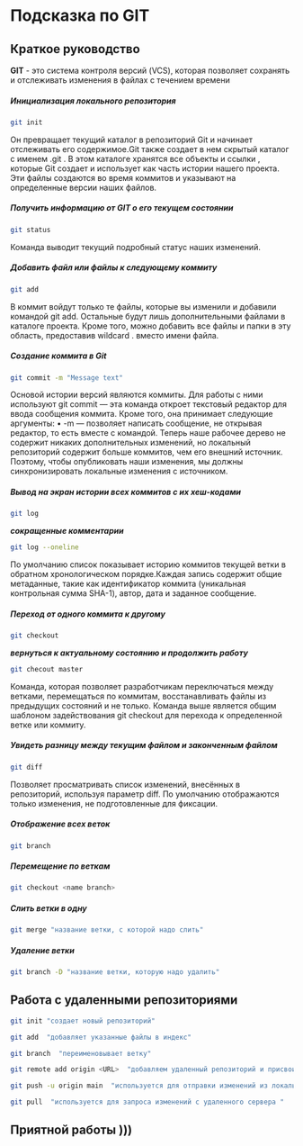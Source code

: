 # Подсказка по GIT
## Краткое руководство
**GIT** -  это система контроля версий (VCS), которая позволяет сохранять и отслеживать изменения в файлах с течением времени

##### Инициализация локального репозитория
```sh
git init
```
Он превращает текущий каталог в репозиторий Git и начинает отслеживать его содержимое.Git также создает в нем скрытый каталог с именем .git . В этом каталоге хранятся все объекты и ссылки , которые Git создает и использует как часть истории нашего проекта. Эти файлы создаются во время коммитов и указывают на определенные версии наших файлов.

##### Получить информацию от GIT о его текущем состоянии
``` sh
git status
```
Команда выводит текущий подробный статус наших изменений.


##### Добавить файл или файлы к следующему коммиту
``` sh
git add
```
В коммит войдут только те файлы, которые вы изменили и добавили командой git add. Остальные будут лишь дополнительными файлами в каталоге проекта.
Кроме того, можно добавить все файлы и папки в эту область, предоставив wildcard . вместо имени файла.

##### Создание коммита в Git
```sh
git commit -m "Message text"
```
Основой истории версий являются коммиты. Для работы с ними используют git commit — эта команда откроет текстовый редактор для ввода сообщения коммита. Кроме того, она принимает следующие аргументы:
• -m — позволяет написать сообщение, не открывая редактор, то есть вместе с командой.
Теперь наше рабочее дерево не содержит никаких дополнительных изменений, но локальный репозиторий содержит больше коммитов, чем его внешний источник. Поэтому, чтобы опубликовать наши изменения, мы должны синхронизировать локальные изменения с источником.

##### Вывод на экран истории всех коммитов с их хеш-кодами
```sh
git log
```
 ***сокращенные комментарии***

 ```sh
git log --oneline
```
По умолчанию список показывает историю коммитов текущей ветки в обратном хронологическом порядке.Каждая запись содержит общие метаданные, такие как идентификатор коммита (уникальная контрольная сумма SHA-1), автор, дата и заданное сообщение.

##### Переход от одного коммита к другому 
```sh
git checkout
```
***вернуться к актуальному состоянию и продолжить работу***
```sh
git checout master
```
Команда, которая позволяет разработчикам переключаться между ветками, перемещаться по коммитам, восстанавливать файлы из предыдущих состояний и не только.
Команда выше является общим шаблоном задействования git checkout для перехода к определенной ветке или коммиту. 


##### Увидеть разницу между текущим файлом и законченным файлом
```sh
git diff
```
Позволяет просматривать список изменений, внесённых в репозиторий, используя параметр diff. По умолчанию отображаются только изменения, не подготовленные для фиксации.


##### Отображение всех веток 
```sh
git branch
```


##### Перемещение по веткам
```sh 
git checkout <name branch>
```

##### Слить ветки в одну 
```sh
git merge "название ветки, с которой надо слить"
```
##### Удаление ветки
```sh
git branch -D "название ветки, которую надо удалить"
```

## Работа с удаленными репозиториями
```sh
git init "создает новый репозиторий"
```

```sh
git add  "добавляет указанные файлы в индекс"
```

```sh
git branch  "переименовывает ветку"
```

```sh
git remote add origin <URL>  "добавляем удаленный репозиторий и присвоить ему название"
```

```sh
git push -u origin main  "используется для отправки изменений из локальной ветки в удаленную ветку "
```

```sh
git pull  "используется для запроса изменений с удаленного сервера "
```

## Приятной работы )))


